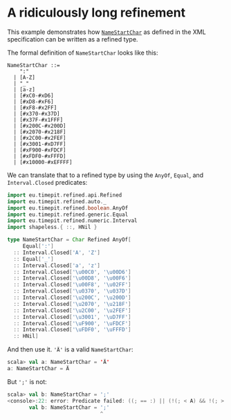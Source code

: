 # A ridiculously long refinement

This example demonstrates how [`NameStartChar`](http://www.w3.org/TR/xml11/#NT-NameStartChar)
as defined in the XML specification can be written as a refined type.

The formal definition of `NameStartChar` looks like this:
```
NameStartChar ::=
    ":"
  | [A-Z]
  | "_"
  | [a-z]
  | [#xC0-#xD6]
  | [#xD8-#xF6]
  | [#xF8-#x2FF]
  | [#x370-#x37D]
  | [#x37F-#x1FFF]
  | [#x200C-#x200D]
  | [#x2070-#x218F]
  | [#x2C00-#x2FEF]
  | [#x3001-#xD7FF]
  | [#xF900-#xFDCF]
  | [#xFDF0-#xFFFD]
  | [#x10000-#xEFFFF]
```

We can translate that to a refined type by using the `AnyOf`, `Equal`,
and `Interval.Closed` predicates:
```scala
import eu.timepit.refined.api.Refined
import eu.timepit.refined.auto._
import eu.timepit.refined.boolean.AnyOf
import eu.timepit.refined.generic.Equal
import eu.timepit.refined.numeric.Interval
import shapeless.{ ::, HNil }

type NameStartChar = Char Refined AnyOf[
     Equal[':']
  :: Interval.Closed['A', 'Z']
  :: Equal['_']
  :: Interval.Closed['a', 'z']
  :: Interval.Closed['\u00C0', '\u00D6']
  :: Interval.Closed['\u00D8', '\u00F6']
  :: Interval.Closed['\u00F8', '\u02FF']
  :: Interval.Closed['\u0370', '\u037D']
  :: Interval.Closed['\u200C', '\u200D']
  :: Interval.Closed['\u2070', '\u218F']
  :: Interval.Closed['\u2C00', '\u2FEF']
  :: Interval.Closed['\u3001', '\uD7FF']
  :: Interval.Closed['\uF900', '\uFDCF']
  :: Interval.Closed['\uFDF0', '\uFFFD']
  :: HNil]
```

And then use it. `'Ä'` is a valid `NameStartChar`:
```scala
scala> val a: NameStartChar = 'Ä'
a: NameStartChar = Ä
```

But `';'` is not:
```scala
scala> val b: NameStartChar = ';'
<console>:22: error: Predicate failed: ((; == :) || (!(; < A) && !(; > Z)) || (; == _) || (!(; < a) && !(; > z)) || (!(; < À) && !(; > Ö)) || (!(; < Ø) && !(; > ö)) || (!(; < ø) && !(; > ˿)) || (!(; < Ͱ) && !(; > ͽ)) || (!(; < ‌) && !(; > ‍)) || (!(; < ⁰) && !(; > ↏)) || (!(; < Ⰰ) && !(; > ⿯)) || (!(; < 、) && !(; > ퟿)) || (!(; < 豈) && !(; > ﷏)) || (!(; < ﷰ) && !(; > �)) || false).
       val b: NameStartChar = ';'
                              ^
```
